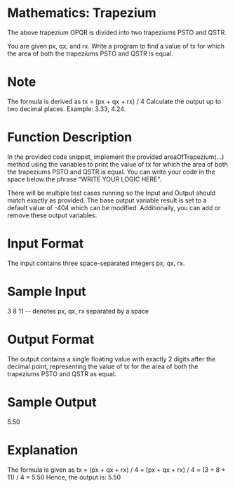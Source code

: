# Mathematics: Trapezium

 
The above trapezium OPQR is divided into two trapeziums PSTO and QSTR.

You are given px, qx, and rx. 
Write a program to find a value of tx for which the area of both the trapeziums PSTO and QSTR is equal.

# Note
The formula is derived as tx = (px + qx + rx) / 4 
Calculate the output up to two decimal places. 
Example: 3.33, 4.24.

# Function Description
In the provided code snippet, implement the provided areaOfTrapezium(...) method using the variables to print the value of tx for which the area of both the trapeziums PSTO and QSTR is equal. You can write your code in the space below the phrase “WRITE YOUR LOGIC HERE”. 

There will be multiple test cases running so the Input and Output should match exactly as provided.
The base output variable result is set to a default value of -404 which can be modified. Additionally, you can add or remove these output variables.

# Input Format
The input contains three space-separated integers px, qx, rx.
 
# Sample Input
3 8 11     -- denotes px, qx, rx separated by a space
 
# Output Format
The output contains a single floating value with exactly 2 digits after the decimal point, representing the value of tx for the area of both the trapeziums PSTO and QSTR as equal.
 
# Sample Output
5.50
 
# Explanation
The formula is given as tx = (px + qx + rx) / 4
= (px + qx + rx) / 4
= (3 + 8 + 11) / 4
= 5.50
Hence, the output is: 5.50